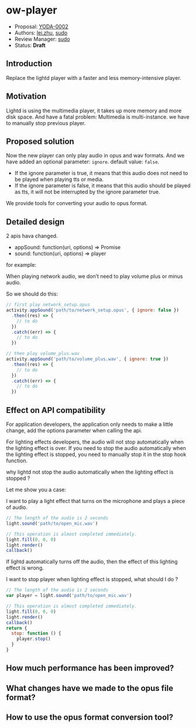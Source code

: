 # ow-player

* Proposal: [YODA-0002](https://gitlab.rokid-inc.com/GravityTeam/yoda-evolution/blob/master/proposals/0002-opus-player.md)
* Authors: [lei.zhu](mailto:lei.zhu@rokid.com), [sudo](https://github.com/LanFly)
* Review Manager: [sudo](https://github.com/LanFly)
* Status: **Draft**

## Introduction

Replace the lightd player with a faster and less memory-intensive player.

## Motivation

Lightd is using the multimedia player, it takes up more memory and more disk space.
And have a fatal problem: Multimedia is multi-instance. we have to manually stop previous player.

## Proposed solution

Now the new player can only play audio in opus and wav formats.
And we have added an optional parameter: `ignore`. default value: `false`.

 - If the ignore parameter is true, it means that this audio does not need to be played when playing tts or media.
 - If the ignore parameter is false, it means that this audio should be played as tts, it will not be interrupted by the ignore parameter true.

We provide tools for converting your audio to opus format.

## Detailed design

2 apis hava changed.

- appSound: function(uri, options) => Promise
- sound: function(uri, options) => player

for example:

When playing network audio, we don’t need to play volume plus or minus audio.

So we should do this:

```js
// first play network_setup.opus
activity.appSound('path/to/network_setup.opus', { ignore: false })
  .then((res) => {
    // to do
  })
  .catch((err) => {
    // to do
  })

// then play volume_plus.wav
activity.appSound('path/to/volume_plus.wav', { ignore: true })
  .then((res) => {
    // to do
  })
  .catch((err) => {
    // to do
  })
```

## Effect on API compatibility

For application developers, the application only needs to make a little change, add the options parameter when calling the api.

For lighting effects developers, the audio will not stop automatically when the lighting effect is over.
If you need to stop the audio automatically when the lighting effect is stopped, you need to manually stop it in the stop hook function.

why lightd not stop the audio automatically when the lighting effect is stopped ?

Let me show you a case:

I want to play a light effect that turns on the microphone and plays a piece of audio.

```js
// The length of the audio is 2 seconds
light.sound('path/to/open_mic.wav')

// This operation is almost completed immediately.
light.fill(0, 0, 0)
light.render()
callback()
```

If lightd automatically turns off the audio, then the effect of this lighting effect is wrong.

I want to stop player when lighting effect is stopped, what should I do ?

```js
// The length of the audio is 2 seconds
var player = light.sound('path/to/open_mic.wav')

// This operation is almost completed immediately.
light.fill(0, 0, 0)
light.render()
callback()
return {
  stop: function () {
    player.stop()
  }
}
```

## How much performance has been improved?


## What changes have we made to the opus file format?


## How to use the opus format conversion tool?
